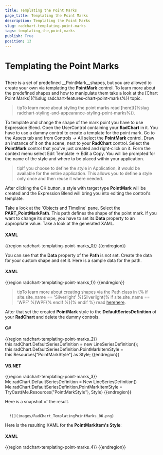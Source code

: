 ```yaml
---
title: Templating the Point Marks
page_title: Templating the Point Marks
description: Templating the Point Marks
slug: radchart-templating-point-marks
tags: templating,the,point,marks
publish: True
position: 13
---
```


# Templating the Point Marks



## 

There is a set of predefined __PointMark__shapes, but you are allowed to create your own via templating the __PointMark__ control. To learn more about the predefined shapes and how to manipulate them take a look at the [Chart Point Marks]({%slug radchart-features-chart-point-marks%}) topic.

>tipTo learn more about styling the point marks read [here]({%slug radchart-styling-and-appearance-styling-point-marks%}).

To template and change the shape of the mark point you have to use Expression Blend. Open the UserControl containing your __RadChart__ in it. You have to use a dummy control to create a template for the point mark. Go to the Assets tab and from Controls -> All select the __PointMark__ control. Draw an instance of it on the scene, next to your __RadChart__ control. Select the __PointMark__ control that you've just created and right-click on it. Form the context menu select Edit Template -> Edit a Copy. You will be prompted for the name of the style and where to be placed within your application.

>tipIf you choose to define the style in Application, it would be available for the entire application. This allows you to define a style only once and then reuse it where needed.

After clicking the OK button, a style with target type __PointMark__ will be created and the Expression Blend will bring you into editing the control's template.

Take a look at the 'Objects and Timeline' pane. Select the __PART_PointMarkPath__. This path defines the shape of the point mark. If you want to change its shape, you have to set its __Data__ property to an appropriate value. Take a look at the generated XAML.

#### __XAML__

{{region radchart-templating-point-marks_0}}
	<Style x:Key="PointMarkStyle"
	     TargetType="telerikCharting:PointMark">
	  <Setter Property="Size"
	          Value="10" />
	  <Setter Property="Template">
	      <Setter.Value>
	          <ControlTemplate TargetType="telerikCharting:PointMark">
	              <Canvas>
	                  <Path x:Name="PART_PointMarkPath"
	                        Stretch="Fill"
	                        Height="{TemplateBinding Size}"
	                        Style="{TemplateBinding ShapeStyle}"
	                        Width="{TemplateBinding Size}"
	                        Canvas.Left="{TemplateBinding PointMarkCanvasLeft}"
	                        Canvas.Top="{TemplateBinding PointMarkCanvasTop}" />
	              </Canvas>
	          </ControlTemplate>
	      </Setter.Value>
	  </Setter>
	</Style>
	{{endregion}}



You can see that the __Data__ property of the __Path__ is not set. Create the data for your custom shape and set it. Here is a sample data for the path.

#### __XAML__

{{region radchart-templating-point-marks_1}}
	<Path x:Name="PART_PointMarkPath"
	      Stretch="Fill"
	      Height="{TemplateBinding Size}"
	      Style="{TemplateBinding ShapeStyle}"
	      Width="{TemplateBinding Size}"
	      Canvas.Left="{TemplateBinding PointMarkCanvasLeft}"
	      Canvas.Top="{TemplateBinding PointMarkCanvasTop}"
	      Data="F1 M 6.5,3.5 L 3.5,0.5 0.5,3.5 3.5,6.5 0.5,9.5 3.5,12.5 6.5,9.5 9.5,12.5 12.5,9.5 9.5,6.5 12.5,3.5 9.5,0.5 6.5,3.5 Z" />
	{{endregion}}



>tipTo learn more about creating shapes via the Path class in {% if site.site_name == 'Silverlight' %}Silverlight{% if site.site_name == 'WPF' %}WPF{% endif %}{% endif %} read [here](http://msdn.microsoft.com/en-us/library/cc189041%28VS.95%29.aspx)[here](http://msdn.microsoft.com/en-us/library/ms752293.aspx).

After that set the created __PointMark__ style to the __DefaultSeriesDefinition__ of your __RadChart__ and delete the dummy controls.

#### __C#__

{{region radchart-templating-point-marks_2}}
	this.radChart.DefaultSeriesDefinition = new LineSeriesDefinition();
	this.radChart.DefaultSeriesDefinition.PointMarkItemStyle = this.Resources["PointMarkStyle"] as Style;
	{{endregion}}



#### __VB.NET__

{{region radchart-templating-point-marks_3}}
	Me.radChart.DefaultSeriesDefinition = New LineSeriesDefinition()
	Me.radChart.DefaultSeriesDefinition.PointMarkItemStyle = TryCast(Me.Resources("PointMarkStyle"), Style)
	{{endregion}}



Here is a snapshot of the result.




         
      ![](images/RadChart_TemplatingPointMarks_06.png)

Here is the resulting XAML for the __PointMarkItem's Style__:

#### __XAML__

{{region radchart-templating-point-marks_4}}
	<Style x:Key="PointMarkStyle"
	       TargetType="telerikCharting:PointMark">
	    <Setter Property="Size"
	            Value="10" />
	    <Setter Property="Template">
	        <Setter.Value>
	            <ControlTemplate TargetType="telerikCharting:PointMark">
	                <Canvas>
	                    <Path x:Name="PART_PointMarkPath"
	                          Stretch="Fill"
	                          Height="{TemplateBinding Size}"
	                          Style="{TemplateBinding ShapeStyle}"
	                          Width="{TemplateBinding Size}"
	                          Canvas.Left="{TemplateBinding PointMarkCanvasLeft}"
	                          Canvas.Top="{TemplateBinding PointMarkCanvasTop}"
	                          Data="F1 M 6.5,3.5 L 3.5,0.5 0.5,3.5 3.5,6.5 0.5,9.5 3.5,12.5 6.5,9.5 9.5,12.5 12.5,9.5 9.5,6.5 12.5,3.5 9.5,0.5 6.5,3.5 Z" />
	                </Canvas>
	            </ControlTemplate>
	        </Setter.Value>
	    </Setter>
	</Style>
	{{endregion}}


